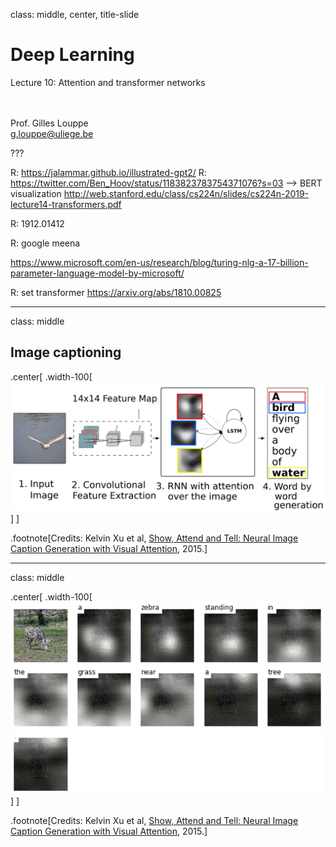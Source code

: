 class: middle, center, title-slide

# Deep Learning

Lecture 10: Attention and transformer networks

<br><br>
Prof. Gilles Louppe<br>
[g.louppe@uliege.be](g.louppe@uliege.be)

???

R: https://jalammar.github.io/illustrated-gpt2/
R: https://twitter.com/Ben_Hoov/status/1183823783754371076?s=03  --> BERT visualization
http://web.stanford.edu/class/cs224n/slides/cs224n-2019-lecture14-transformers.pdf

R: 1912.01412

R: google meena

https://www.microsoft.com/en-us/research/blog/turing-nlg-a-17-billion-parameter-language-model-by-microsoft/

R: set transformer https://arxiv.org/abs/1810.00825

---

class: middle

## Image captioning

.center[
.width-100[![](figures/lec6/sat.png)]
]

.footnote[Credits: Kelvin Xu et al, [Show, Attend and Tell: Neural Image Caption Generation with Visual Attention](https://arxiv.org/abs/1502.03044), 2015.]

---

class: middle

.center[
.width-100[![](figures/lec6/sat-demo.jpg)]
]

.footnote[Credits: Kelvin Xu et al, [Show, Attend and Tell: Neural Image Caption Generation with Visual Attention](https://arxiv.org/abs/1502.03044), 2015.]